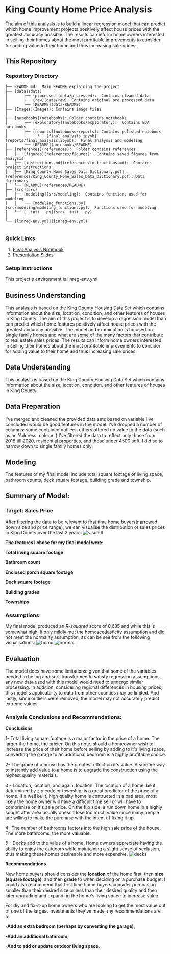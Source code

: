 # King County Home Price Analysis

The aim of this analysis is to build a linear regression model that can predict which home improvement projects positively affect house prices with the greatest accuracy possible. The results can inform home owners interested in selling their homes about the most profitable improvements to consider for adding value to their home and thus increasing sale prices.

## This Repository

### Repository Directory

```
├── README.md:  Main README explaining the project
├── [data](data)
│       ├── [processed](data/processed):  Contains cleaned data
│       ├── [raw](data/raw): Contains original pre processed data
│       └── [README](data/README)
├── [Images](Images): Contains image files
│   
├── [notebooks](notebooks): Folder contains notebooks
│       ├── [exploratory](notebooks/exploratory):  Contains EDA notebooks
│       ├── [reports](notebooks/reports): Contains polished notebook
│       │     └── [final_analysis.ipynb](reports/final_analysis.ipynb):  Final analysis and modeling
│       └── [README](notebooks/README)
├── [references](references):  Folder contains references
│   ├── [figures](references/figures):  Contains saved figures from analysis
│   ├── [instructions.md](references/instructions.md):  Contains project instructions
│   ├── [King_County_Home_Sales_Data_Dictionary.pdf](references/King_County_Home_Sales_Data_Dictionary.pdf): Data dictionary
│   └── [README](references/README)
├── [src](src)
│   ├── [modeling](src/modeling):  Contains functions used for modeling    
│   │   └── [modeling_functions.py](src/modeling/modeling_functions.py):  Functions used for modeling
│   └── [__init__.py](src/__init__.py)
│   
└── [linreg-env.yml](linreg-env.yml)
    

```

### Quick Links

1. [Final Analysis Notebook](/notebooks/report/final_notebook.ipynb)
2. [Presentation Slides](reports/presentation_pdf.pdf)

### Setup Instructions

This project's environment is linreg-env.yml

## Business Understanding

This analysis is based on the King County Housing Data Set which contains information about the size, location, condition, and other features of houses in King County. The aim of this project is to develop a regression model than can predict which home features positively affect house prices with the greatest accuracy possible. The model and examination is focused on single family homes and what are some of the many factors that contribute to real estate sales prices. The results can inform home owners interested in selling their homes about the most profitable improvements to consider for adding value to their home and thus increasing sale prices.

## Data Understanding

This analysis is based on the King County Housing Data Set which contains information about the size, location, condition, and other features of houses in King County.


## Data Preparation

I've merged and cleaned the provided data sets based on variable I've concluded would be good features in the model. I've dropped a number of columns: some contained outliers, others offered no value to the data (such as an 'Address' column.) I've filtered the data to reflect only those from 2018 till 2020, residential properties, and those under 4500 sqft. I did so to narrow down to single family homes only.

## Modeling

The features of my final model include total square footage of living space, bathroom counts, deck square footage, building grade and township.

## Summary of Model:
### Target: Sales Price
After filtering the data to be relevant to first time home buyers(narrowed down size and price range), we can visualise the distribution of sales prices in King County over the last 3 years:
![visual6](https://github.com/samtuleen/Predicting-Most-Valuable-Home-Projects-In-King-County-Analysis/blob/master/reports/figures/visual6.png?raw=true)

**The features I chose for my final model were:**

**Total living square footage**

**Bathroom count**

**Enclosed porch square footage**

**Deck square footage**

**Building grades**

**Townships**

### Assumptions
My final model produced an *R-squared* score of 0.685 and while this is somewhat high, it only mildly met the homoscedasticity assumption and did not meet the normality assumption, as can be see from the following visualisations:
![homo](https://github.com/samtuleen/Predicting-Most-Valuable-Home-Projects-In-King-County-Analysis/blob/master/reports/figures/finalhomosc.png?raw=true)
![normal](https://github.com/samtuleen/Predicting-Most-Valuable-Home-Projects-In-King-County-Analysis/blob/master/reports/figures/finalnormality.png?raw=true)

## Evaluation

The model does have some limitations: given that some of the variables needed to be log and sqrt-transformed to satisfy regression assumptions, any new data used with this model would need to undergo similar processing. In addition, considering regional differences in housing prices, this model's applicability to data from other counties may be limited. And lastly, since outliers were removed, the model may not accurately predict extreme values.

### Analysis Conclusions and Recommendations:
**Conclusions**

1- Total living square footage is a major factor in the price of a home. The larger the home, the pricier. On this note, should a homeowner wish to increase the price of their home before selling by adding to it's living space, converting the garage to an additional bedroom is a highly profitable choice.

2- The grade of a house has the greatest effect on it's value. A surefire way to instantly add value to a home is to upgrade the construction using the highest quality materials.

3 - Location, location, and again, location. The location of a home, be it determined by zip code or township, is a great predictor of the price of a home. If a well built, high quality home is contructed in a bad area, most likely the home owner will have a difficult time sell or will have to comprimise on it's sale price. On the flip side, a run down home in a highly sought after area usually doesn't lose too much value since many people are willing to make the purchase with the intent of fixing it up.

4- The number of bathrooms factors into the high sale price of the house. The more bathrooms, the more valuable.

5 - Decks add to the value of a home. Home owners appreciate having the ability to enjoy the outdoors while maintaining a slight sense of seclusion, thus making these homes desireable and more expensive.
![decks](https://github.com/samtuleen/Predicting-Most-Valuable-Home-Projects-In-King-County-Analysis/blob/master/reports/figures/visual31.png?raw=true)


**Recommendations**

New home buyers should consider the **location** of the home first, then **size (square footage)**, and then **grade** to when deciding on a purchase budget. I could also recommend that first time home buyers consider purchasing smaller than their desired size or less than their desired quality and then later upgrading and expanding the home's living space to increase value.

For diy and fix-it-up home owners who are looking to get the most value out of one of the largest investments they've made, my recommendations are to:

**-Add an extra bedroom (perhaps by converting the garage),**

**-Add an additional bathroom,**

**-And to add or update outdoor living space.**

